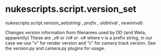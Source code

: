 # nukescripts.script.version_set
nukescripts.script.version_set(_string_ , _prefix_ , _oldintval_ , _newintval_)

Changes version information from filenames used by DD (and Weta, apparently) These are _v# or /v# or .v# where v is a prefix string, in our case we use “v” for render version and “c” for camera track version. See the version.py and camera.py plugins for usage.